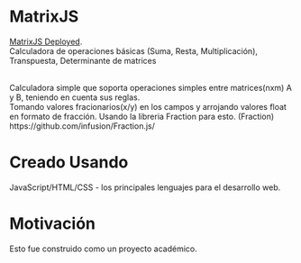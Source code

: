 # MatrixJS

[MatrixJS Deployed](https://jeyson-pereira.github.io/MatrixJS/).
<br />
Calculadora de operaciones básicas (Suma, Resta, Multiplicación), Transpuesta, Determinante de matrices
<br />

<br />
Calculadora simple que soporta operaciones simples entre matrices(nxm) A y B, teniendo en cuenta sus reglas.
<br />
Tomando valores fracionarios(x/y) en los campos y arrojando valores float en formato de fracción.
Usando la libreria Fraction para esto. (Fraction) https://github.com/infusion/Fraction.js/
<br />



# Creado Usando

JavaScript/HTML/CSS - los principales lenguajes para el desarrollo web.
<br />

# Motivación

Esto fue construido como un proyecto académico.

